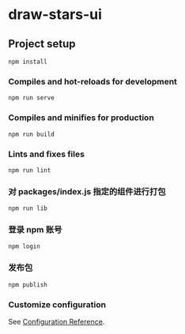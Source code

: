 <!--
 * @Description:
 * @Version: 2.0
 * @Autor: lgy
 * @Date: 2022-10-07 22:35:12
 * @LastEditors: lgy
 * @LastEditTime: 2022-10-09 00:02:20
-->

# draw-stars-ui

## Project setup

```
npm install
```

### Compiles and hot-reloads for development

```
npm run serve
```

### Compiles and minifies for production

```
npm run build
```

### Lints and fixes files

```
npm run lint
```

### 对 packages/index.js 指定的组件进行打包

```
npm run lib
```

### 登录 npm 账号

```
npm login
```

### 发布包

```
npm publish
```

### Customize configuration

See [Configuration Reference](https://cli.vuejs.org/config/).
